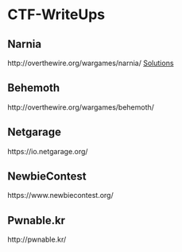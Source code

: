 # CTF-WriteUps

<h2>Narnia</h2>
http://overthewire.org/wargames/narnia/
<a href = "https://github.com/MarcoGarlet/CTF-WriteUps/blob/master/narnia/narnia.txt">Solutions</a>
<h2>Behemoth</h2>
  http://overthewire.org/wargames/behemoth/
<h2>Netgarage</h2>
  https://io.netgarage.org/
<h2>NewbieContest</h2>
  https://www.newbiecontest.org/
<h2>Pwnable.kr</h2>
  http://pwnable.kr/

